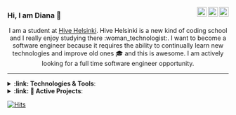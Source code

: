 
<a href="https://www.instagram.com/diashka_14/" target="_blank" rel="nofollow"><img align="right" alt="Diana's Insta" width="22px" src="https://cdn.jsdelivr.net/npm/simple-icons@v3/icons/instagram.svg" /></a>
<a href="mailto:diana.mukaliyeva@gmail.com" target="_blank" rel="nofollow"><img align="right" alt="Diana's email" width="22px" src="https://cdn.jsdelivr.net/npm/simple-icons@3.12.4/icons/gmail.svg" /></a><a href="https://www.linkedin.com/in/diana-mukaliyeva/" target="_blank" rel="nofollow"><img align="right" alt="Diana's Linkdein" width="22px" src="https://cdn.jsdelivr.net/npm/simple-icons@v3/icons/linkedin.svg" /></a>

### Hi, I am Diana 👋

<p align="center">
  I am a student at <a href="https://www.hive.fi/en/">Hive Helsinki</a>. Hive Helsinki is a new kind of coding school and I really enjoy studying there :woman_technologist:.  
I want to become a software engineer because it requires the ability to continually learn new technologies and improve old ones &#127891; and this is awesome. I am actively looking for a full time software engineer opportunity.
</p> 

********************************

<details>
  <summary> <b> :link: Technologies & Tools</b>: </summary>
<br/>
<p>
  <img alt="JavaScript" width="180px" src="https://img.shields.io/badge/Code-JavaScript-9cf?style=for-the-badge&logo=JavaScript&color=%2332A9D5" />
  <img alt="React" width="140px" src="https://img.shields.io/badge/Code-React-9cf?style=for-the-badge&logo=React&color=%2332A9D5" />
  <img alt="NodeJs" width="150px" src="https://img.shields.io/badge/Code-NodeJs-9cf?style=for-the-badge&logo=Node.js&color=%2332A9D5" />
  <img alt="Redux" width="150px" src="https://img.shields.io/badge/Tools-Redux-9cf?style=for-the-badge&logo=Redux&color=%2332A9D5" />
  <img alt="MySQL" width="130px" src="https://img.shields.io/badge/Sql-MySql-9cf?style=for-the-badge&logo=MySQL&color=%2332A9D5" />
  <img alt="PostgreSQL" width="180px" src="https://img.shields.io/badge/Sql-PostgreSQL-9cf?style=for-the-badge&logo=PostgreSQL&color=%2332A9D5" />
  <img alt="MongoDB" width="160px" src="https://img.shields.io/badge/Sql-MongoDB-9cf?style=for-the-badge&logo=MongoDB&color=%2332A9D5" />
  <img alt="PHP" width="125px" src="https://img.shields.io/badge/Code-PHP-9cf?style=for-the-badge&logo=PHP&color=%2332A9D5" />
  <img alt="C" width="110px" src="https://img.shields.io/badge/Code-C-9cf?style=for-the-badge&logo=C&color=%2332A9D5" />
  <img alt="Git" width="135px" src="https://img.shields.io/badge/Tools-Git-9cf?style=for-the-badge&logo=Git&color=%2332A9D5" />
  <img alt="Docker" width="165px" src="https://img.shields.io/badge/Tools-Docker-9cf?style=for-the-badge&logo=Docker&color=%2332A9D5" />
  <img alt="Heroku" width="165px" src="https://img.shields.io/badge/Tools-Heroku-9cf?style=for-the-badge&logo=Heroku&color=%2332A9D5" />
  <img alt="Linux" width="155px" src="https://img.shields.io/badge/Tools-Linux-9cf?style=for-the-badge&logo=Linux&color=%2332A9D5" />
</p>

[![Top Langs](https://github-readme-stats.vercel.app/api/top-langs/?username=DianaMukaliyeva&langs_count=5)](https://github.com/anuraghazra/github-readme-stats)

</details>

<details>
   <summary> <b> :link: 🌱 Active Projects</b>: </summary>
<p>
<ul>
  <li>learning <a href="https://fullstackopen.com/en">Full Stack Open Course 2020</a></li>
</ul>
</p>
</details>

[![Hits](https://hits.seeyoufarm.com/api/count/incr/badge.svg?url=https%3A%2F%2Fgithub.com%2FDianaMukaliyeva&count_bg=%2379C83D&title_bg=%2332A9D5&icon=&icon_color=%23E7E7E7&title=views&edge_flat=false)](https://hits.seeyoufarm.com)

<!--
**DianaMukaliyeva/DianaMukaliyeva** is a ✨ _special_ ✨ repository because its `README.md` (this file) appears on your GitHub profile.

Here are some ideas to get you started:

- 🔭 I’m currently working on ...
- 🌱 I’m currently learning ...
- 👯 I’m looking to collaborate on ...
- 🤔 I’m looking for help with ...
- 💬 Ask me about ...
- 📫 How to reach me: ...
- 😄 Pronouns: ...
- ⚡ Fun fact: ...
-->
 
